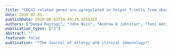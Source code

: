 ```yaml
---
title: "CDC42-related genes are upregulated in helper T~cells from obese asthmatic children."
date: 2018-02-01
publishDate: 2020-06-03T19:49:23.165532Z
authors: ["Deepa Rastogi", "John Nico", "Andrew D Johnston", "Toni Adrianne M Tobias", "Yurydia Jorge", "Fernando Macian", "John M Greally"]
publication_types: ["2"]
abstract: ""
featured: false
publication: "*The Journal of allergy and clinical immunology*"
---
```


